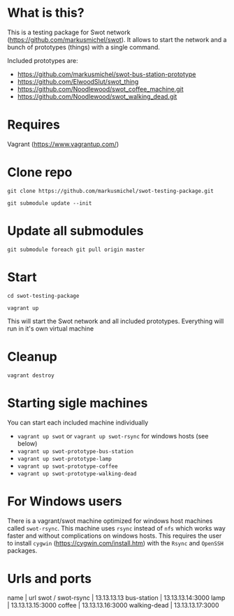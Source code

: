 # What is this?
This is a testing package for Swot network (https://github.com/markusmichel/swot). It allows to start the network and a bunch of prototypes (things) with a single command.

Included prototypes are:
- https://github.com/markusmichel/swot-bus-station-prototype
- https://github.com/ElwoodSlut/swot_thing
- https://github.com/Noodlewood/swot_coffee_machine.git
- https://github.com/Noodlewood/swot_walking_dead.git

# Requires
Vagrant (https://www.vagrantup.com/)

# Clone repo
`git clone https://github.com/markusmichel/swot-testing-package.git`

`git submodule update --init`

# Update all submodules
`git submodule foreach git pull origin master`

# Start
`cd swot-testing-package`

`vagrant up`

This will start the Swot network and all included prototypes. Everything will run in it's own virtual machine

# Cleanup
`vagrant destroy`

# Starting sigle machines
You can start each included machine individually
- `vagrant up swot` or `vagrant up swot-rsync` for windows hosts (see below)
- `vagrant up swot-prototype-bus-station`
- `vagrant up swot-prototype-lamp`
- `vagrant up swot-prototype-coffee`
- `vagrant up swot-prototype-walking-dead`

# For Windows users
There is a vagrant/swot machine optimized for windows host machines called `swot-rsync`. This machine uses `rsync` instead of `nfs` which works way faster and without complications on windows hosts. This requires the user to install `cygwin` (https://cygwin.com/install.htm) with the `Rsync` and `OpenSSH` packages.

# Urls and ports
name              | url
swot / swot-rsync | 13.13.13.13
bus-station       | 13.13.13.14:3000
lamp              | 13.13.13.15:3000
coffee            | 13.13.13.16:3000
walking-dead      | 13.13.13.17:3000
